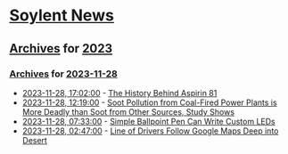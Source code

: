 # [Soylent News](../../../README.md)

## [Archives](../../index.md) for [2023](../index.md)

### [Archives](../../index.md) for [2023-11-28](index.md)

* [2023-11-28, 17:02:00](https://soylentnews.org/article.pl?sid=23/11/27/0223236&from=rss) - [The History Behind Aspirin 81](https://soylentnews.org/article.pl?sid=23/11/27/0223236&from=rss)
* [2023-11-28, 12:19:00](https://soylentnews.org/article.pl?sid=23/11/27/0215221&from=rss) - [Soot Pollution from Coal-Fired Power Plants is More Deadly than Soot from Other Sources, Study Shows](https://soylentnews.org/article.pl?sid=23/11/27/0215221&from=rss)
* [2023-11-28, 07:33:00](https://soylentnews.org/article.pl?sid=23/11/27/0154243&from=rss) - [Simple Ballpoint Pen Can Write Custom LEDs](https://soylentnews.org/article.pl?sid=23/11/27/0154243&from=rss)
* [2023-11-28, 02:47:00](https://soylentnews.org/article.pl?sid=23/11/27/0149249&from=rss) - [Line of Drivers Follow Google Maps Deep into Desert](https://soylentnews.org/article.pl?sid=23/11/27/0149249&from=rss)
